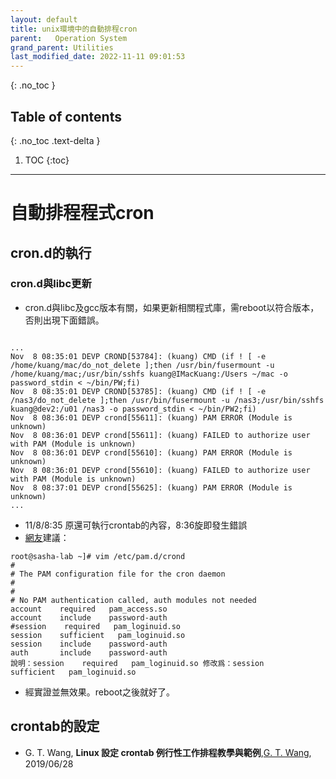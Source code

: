 ```yaml
---
layout: default
title: unix環境中的自動排程cron
parent:   Operation System
grand_parent: Utilities
last_modified_date: 2022-11-11 09:01:53
---
```


{: .no_toc }

## Table of contents
{: .no_toc .text-delta }

1. TOC 
{:toc}

---

# 自動排程程式cron

## cron.d的執行
### cron.d與libc更新
- cron.d與libc及gcc版本有關，如果更新相關程式庫，需reboot以符合版本，否則出現下面錯誤。

```

...
Nov  8 08:35:01 DEVP CROND[53784]: (kuang) CMD (if ! [ -e /home/kuang/mac/do_not_delete ];then /usr/bin/fusermount -u /home/kuang/mac;/usr/bin/sshfs kuang@IMacKuang:/Users ~/mac -o password_stdin < ~/bin/PW;fi)
Nov  8 08:35:01 DEVP CROND[53785]: (kuang) CMD (if ! [ -e /nas3/do_not_delete ];then /usr/bin/fusermount -u /nas3;/usr/bin/sshfs kuang@dev2:/u01 /nas3 -o password_stdin < ~/bin/PW2;fi)
Nov  8 08:36:01 DEVP crond[55611]: (kuang) PAM ERROR (Module is unknown)
Nov  8 08:36:01 DEVP crond[55611]: (kuang) FAILED to authorize user with PAM (Module is unknown)
Nov  8 08:36:01 DEVP crond[55610]: (kuang) PAM ERROR (Module is unknown)
Nov  8 08:36:01 DEVP crond[55610]: (kuang) FAILED to authorize user with PAM (Module is unknown)
Nov  8 08:37:01 DEVP crond[55625]: (kuang) PAM ERROR (Module is unknown)
...
```
- 11/8/8:35 原還可執行crontab的內容，8:36旋即發生錯誤
- [網友](https://www.twblogs.net/a/5c03dc2bbd9eee728c16acb6)建議：

```
root@sasha-lab ~]# vim /etc/pam.d/crond
#
# The PAM configuration file for the cron daemon
#
#
# No PAM authentication called, auth modules not needed
account    required   pam_access.so
account    include    password-auth
#session    required   pam_loginuid.so
session    sufficient   pam_loginuid.so
session    include    password-auth
auth       include    password-auth
說明：session    required   pam_loginuid.so 修改爲：session    sufficient   pam_loginuid.so
```
- 經實證並無效果。reboot之後就好了。

## crontab的設定

- G. T. Wang, **Linux 設定 crontab 例行性工作排程教學與範例**,[G. T. Wang](https://blog.gtwang.org/linux/linux-crontab-cron-job-tutorial-and-examples/), 2019/06/28